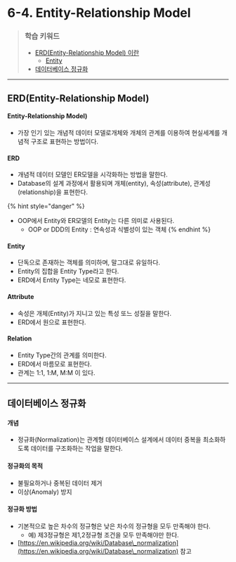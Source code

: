 # 6-4. Entity-Relationship Model

> ### 학습 키워드
>
> * [ERD(Entity-Relationship Model) 이란](6-4.-entity-relationship-model.md#erd-entity-relationship-model)
>   * [Entity](6-4.-entity-relationship-model.md#entity)
> * [데이터베이스 정규화](6-4.-entity-relationship-model.md#undefined-1)

***

## ERD(Entity-Relationship Model)&#x20;

#### Entity-Relationship Model)

* 가장 인기 있는 개념적 데이터 모델로개체와 개체의 관계를 이용하여 현실세계를 개념적 구조로 표현하는 방법이다.

#### ERD

* 개념적 데이터 모델인 ER모델을 시각화하는 방법을 말한다.
* Database의 설계 과정에서 활용되며 개체(entity), 속성(attribute), 관계성(relationship)을 표현한다.

{% hint style="danger" %}
* OOP에서 Entity와 ER모델의 Entity는 다른 의미로 사용된다.
  * OOP or DDD의 Entity : 연속성과 식별성이 있는 객체
{% endhint %}

#### Entity

* 단독으로 존재하는 객체를 의미하며, 말그대로 유일하다.
* Entity의 집합을 Entity Type라고 한다.&#x20;
* ERD에서 Entity Type는 네모로 표현한다.

#### Attribute

* 속성은 개체(Entity)가 지니고 있는 특성 또느 성질을 말한다.
* ERD에서 원으로 표현한다.

#### Relation

* Entity Type간의 관계를 의미한다.
* ERD에서 마름모로 표현한다.
* 관계는 1:1, 1:M, M:M 이 있다.

***

## 데이터베이스 정규화

#### 개념

* 정규화(Normalization)는 관계형 데이터베이스 설계에서 데이터 중복을 최소화하도록 데이터를 구조화하는 작업을 말한다.

#### 정규화의 목적

* 불필요하거나 중복된 데이터 제거
* 이상(Anomaly) 방지

#### 정규화 방법

* 기본적으로 높은 차수의 정규형은 낮은 차수의 정규형을 모두 만족해야 한다.&#x20;
  * 예) 제3정규형은 제1,2정규형 조건을 모두 만족해야만 한다.
* [https://en.wikipedia.org/wiki/Database\_normalization](https://en.wikipedia.org/wiki/Database\_normalization) 참고
